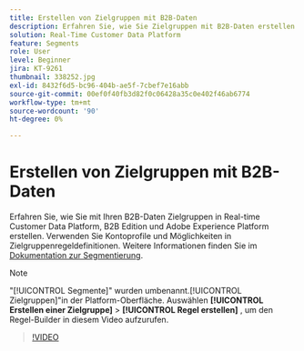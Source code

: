 ```yaml
---
title: Erstellen von Zielgruppen mit B2B-Daten
description: Erfahren Sie, wie Sie Zielgruppen mit B2B-Daten erstellen.
solution: Real-Time Customer Data Platform
feature: Segments
role: User
level: Beginner
jira: KT-9261
thumbnail: 338252.jpg
exl-id: 8432f6d5-bc96-404b-ae5f-7cbef7e16abb
source-git-commit: 00ef0f40fb3d82f0c06428a35c0e402f46ab6774
workflow-type: tm+mt
source-wordcount: '90'
ht-degree: 0%

---
```


# Erstellen von Zielgruppen mit B2B-Daten

Erfahren Sie, wie Sie mit Ihren B2B-Daten Zielgruppen in Real-time Customer Data Platform, B2B Edition und Adobe Experience Platform erstellen. Verwenden Sie Kontoprofile und Möglichkeiten in Zielgruppenregeldefinitionen. Weitere Informationen finden Sie im [Dokumentation zur Segmentierung](https://experienceleague.adobe.com/docs/experience-platform/rtcdp/profile/profile-browse.html).

>[!NOTE]
>
> &quot;[!UICONTROL Segmente]&quot; wurden umbenannt.[!UICONTROL Zielgruppen]&quot;in der Platform-Oberfläche. Auswählen **[!UICONTROL Erstellen einer Zielgruppe]** > **[!UICONTROL Regel erstellen]** , um den Regel-Builder in diesem Video aufzurufen.

>[!VIDEO](https://video.tv.adobe.com/v/338252?learn=on)

